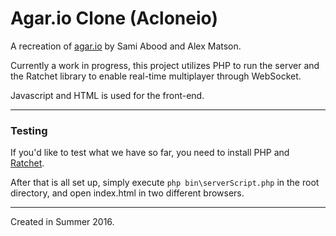 # Agar.io Clone (Acloneio)

A recreation of [agar.io](http://agar.io/) by Sami Abood and Alex Matson.


Currently a work in progress, this project utilizes PHP to run the server and the
Ratchet library to enable real-time multiplayer through WebSocket.


Javascript and HTML is used for the front-end.

---
### Testing

If you'd like to test what we have so far, you need to install PHP and [Ratchet](http://socketo.me/docs/install).

After that is all set up, simply execute `php bin\serverScript.php` in the root directory,
and open index.html in two different browsers.

---
Created in Summer 2016.
